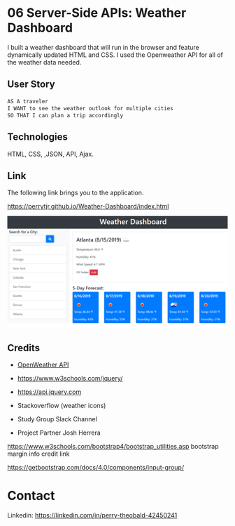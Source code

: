 # 06 Server-Side APIs: Weather Dashboard

I built a weather dashboard that will run in the browser and feature dynamically updated HTML and CSS. I used the Openweather API for all of the weather data needed. 



## User Story

```
AS A traveler
I WANT to see the weather outlook for multiple cities
SO THAT I can plan a trip accordingly
```

## Technologies 
HTML, CSS, ,JSON, API, Ajax. 



## Link
The following link brings you to the application.

https://perrytjr.github.io/Weather-Dashboard/index.html

![weather dashboard demo](./Assets/06-server-side-apis-homework-demo.png)

## Credits

* [OpenWeather API](https://openweathermap.org/api)

* https://www.w3schools.com/jquery/

* https://api.jquery.com

* Stackoverflow (weather icons)

* Study Group Slack Channel

* Project Partner Josh Herrera

https://www.w3schools.com/bootstrap4/bootstrap_utilities.asp bootstrap margin info credit link

https://getbootstrap.com/docs/4.0/components/input-group/

# Contact

Linkedin: https://linkedin.com/in/perry-theobald-42450241